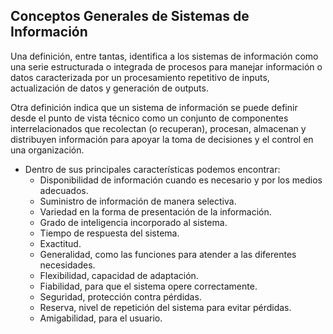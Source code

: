 ## Conceptos Generales de Sistemas de Información
Una definición, entre tantas, identifica a los sistemas de información como una serie estructurada o integrada de procesos para manejar información o datos caracterizada por un procesamiento repetitivo de inputs, actualización de datos y generación de outputs.

Otra definición indica que un sistema de información se puede definir desde el punto de vista técnico como un conjunto de componentes interrelacionados que recolectan (o recuperan), procesan, almacenan y distribuyen información para apoyar la toma de decisiones y el control en una organización.

- Dentro de sus principales características podemos encontrar:
	 - Disponibilidad de información cuando es necesario y por los medios adecuados.
	 - Suministro de información de manera selectiva.
	 - Variedad en la forma de presentación de la información.
	 - Grado de inteligencia incorporado al sistema.
	 - Tiempo de respuesta del sistema.
	 - Exactitud.
	 - Generalidad, como las funciones para atender a las diferentes necesidades.
	 - Flexibilidad, capacidad de adaptación.
	 - Fiabilidad, para que el sistema opere correctamente.
	 - Seguridad, protección contra pérdidas.
	 - Reserva, nivel de repetición del sistema para evitar pérdidas.
	 - Amigabilidad, para el usuario.